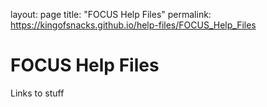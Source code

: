 layout: page
title: "FOCUS Help Files"
permalink: https://kingofsnacks.github.io/help-files/FOCUS_Help_Files

# FOCUS Help Files

Links to stuff
